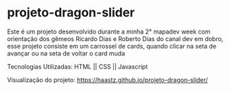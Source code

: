 # projeto-dragon-slider

Este é um projeto desenvolvido durante a minha 2° mapadev week com orientação dos gêmeos Ricardo Dias e Roberto Dias do canal dev em dobro, esse projeto consiste em um carrossel de cards,
quando clicar na seta de avançar ou na seta de voltar o card muda

Tecnologias Utilizadas:
HTML || CSS || Javascript

Visualização do projeto: https://haastz.github.io/projeto-dragon-slider/
